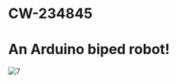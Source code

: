 # CW-234845
# An Arduino biped robot!

![7](https://github.com/comancheace/CW-234845/assets/964879/2db4577b-1674-4a2e-98dc-4d53fe9a33ed)
